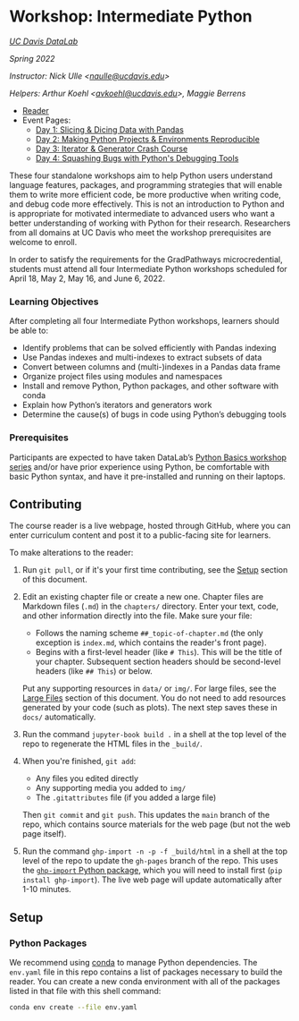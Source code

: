 # Workshop: Intermediate Python

_[UC Davis DataLab](https://datalab.ucdavis.edu/)_  

_Spring 2022_  

_Instructor: Nick Ulle <<naulle@ucdavis.edu>>_  

_Helpers: Arthur Koehl <<avkoehl@ucdavis.edu>>, Maggie Berrens_

* [Reader](https://ucdavisdatalab.github.io/YOUR_REPOSITORY/)
* Event Pages:
  * [Day 1: Slicing & Dicing Data with Pandas][day1]
  * [Day 2: Making Python Projects & Environments Reproducible][day2]
  * [Day 3: Iterator & Generator Crash Course][day3]
  * [Day 4: Squashing Bugs with Python's Debugging Tools][day4]

[day1]: https://datalab.ucdavis.edu/eventscalendar/intermediate-python-slicing-dicing-data-with-pandas/
[day2]: https://datalab.ucdavis.edu/eventscalendar/intermediate-python-making-python-projects-environments-reproducible/
[day3]: https://datalab.ucdavis.edu/eventscalendar/intermediate-python-iterator-generator-crash-course/
[day4]: https://datalab.ucdavis.edu/eventscalendar/intermediate-python-squashing-bugs-with-pythons-debugging/

These four standalone workshops aim to help Python users understand language
features, packages, and programming strategies that will enable them to write
more efficient code, be more productive when writing code, and debug code more
effectively. This is not an introduction to Python and is appropriate for
motivated intermediate to advanced users who want a better understanding of
working with Python for their research. Researchers from all domains at UC
Davis who meet the workshop prerequisites are welcome to enroll.

In order to satisfy the requirements for the GradPathways microcredential,
students must attend all four Intermediate Python workshops scheduled for April
18, May 2, May 16, and June 6, 2022.

### Learning Objectives

After completing all four Intermediate Python workshops, learners should be
able to:

* Identify problems that can be solved efficiently with Pandas indexing
* Use Pandas indexes and multi-indexes to extract subsets of data
* Convert between columns and (multi-)indexes in a Pandas data frame
* Organize project files using modules and namespaces
* Install and remove Python, Python packages, and other software with conda
* Explain how Python’s iterators and generators work
* Determine the cause(s) of bugs in code using Python’s debugging tools

### Prerequisites

Participants are expected to have taken DataLab’s [Python Basics workshop
series][python-basics] and/or have prior experience using Python, be
comfortable with basic Python syntax, and have it pre-installed and running on
their laptops.

[python-basics]: https://ucdavisdatalab.github.io/workshop_python_basics/

## Contributing

The course reader is a live webpage, hosted through GitHub, where you can enter
curriculum content and post it to a public-facing site for learners.

To make alterations to the reader:

1.  Run `git pull`, or if it's your first time contributing, see the
    [Setup](#setup) section of this document.

2.  Edit an existing chapter file or create a new one. Chapter files are
    Markdown files (`.md`) in the `chapters/` directory. Enter your text, code,
    and other information directly into the file. Make sure your file:

    - Follows the naming scheme `##_topic-of-chapter.md` (the only exception is
      `index.md`, which contains the reader's front page).
    - Begins with a first-level header (like `# This`). This will be the title
      of your chapter. Subsequent section headers should be second-level
      headers (like `## This`) or below.

    Put any supporting resources in `data/` or `img/`. For large files, see the
    [Large Files](#large-files) section of this document. You do not need to
    add resources generated by your code (such as plots). The next step saves
    these in `docs/` automatically.

3.  Run the command `jupyter-book build .` in a shell at the top level of the
    repo to regenerate the HTML files in the `_build/`.

4.  When you're finished, `git add`:
    - Any files you edited directly
    - Any supporting media you added to `img/`
    - The `.gitattributes` file (if you added a large file)

    Then `git commit` and `git push`. This updates the `main` branch of the
    repo, which contains source materials for the web page (but not the web
    page itself).

5.  Run the command `ghp-import -n -p -f _build/html` in a shell at the top
    level of the repo to update the `gh-pages` branch of the repo. This uses
    the [`ghp-import` Python package][ghp-import], which you will need to
    install first (`pip install ghp-import`). The live web page will update
    automatically after 1-10 minutes.

[ghp-import]: https://github.com/c-w/ghp-import


## Setup

### Python Packages

We recommend using [conda][] to manage Python dependencies. The `env.yaml` file
in this repo contains a list of packages necessary to build the reader. You can
create a new conda environment with all of the packages listed in that file
with this shell command:

```sh
conda env create --file env.yaml
```

[conda]: https://docs.conda.io/en/latest/

